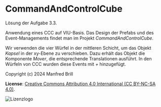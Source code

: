 # CommandAndControlCube

Lösung der Aufgabe 3.3.

Anwendung eines CCC auf VIU-Basis. Das Design der Prefabs und des Event-Managements
findet man im Projekt *CommandAndControlCube*.

Wir verwenden die vier Würfel in der mittleren Schicht, um das Objekt *Kapsel* in der xy-Ebene zu verschieben.
Dazu erhält das Objekt die Komponente *Mover*, die entsprechende Translationen ausführt. In den Würfeln
von CCC wurden diese Events mit *+* hinzugefügt.

Copyright (c) 2024 Manfred Brill

**License**: [Creative Commons Attribution 4.0 International (CC BY-NC-SA 4.0)](https://creativecommons.org/licenses/by-nc-sa/4.0/).  

![Lizenzlogo](https://licensebuttons.net/l/by-nc-sa/3.0/de/88x31.png)
